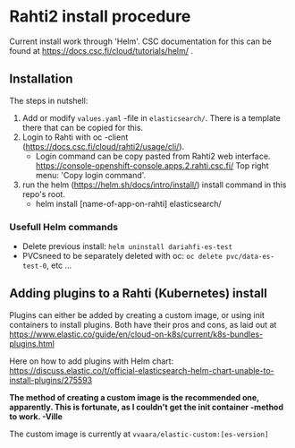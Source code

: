 # Rahti2 install procedure

Current install work through 'Helm'. CSC documentation for this can be found at https://docs.csc.fi/cloud/tutorials/helm/ .

## Installation

The steps in nutshell:
1. Add or modify `values.yaml` -file in `elasticsearch/`. There is a template there that can be copied for this.
1. Login to Rahti with oc -client (https://docs.csc.fi/cloud/rahti2/usage/cli/).
   * Login command can be copy pasted from Rahti2 web interface. https://console-openshift-console.apps.2.rahti.csc.fi/ Top right menu: 'Copy login command'.
2. run the helm (https://helm.sh/docs/intro/install/) install command in this repo's root.
   * helm install [name-of-app-on-rahti] elasticsearch/

### Usefull Helm commands

* Delete previous install: `helm uninstall dariahfi-es-test`
* PVCsneed to be separately deleted with oc: `oc delete pvc/data-es-test-0`, etc ...

## Adding plugins to a Rahti (Kubernetes) install

Plugins can either be added by creating a custom image, or using init containers to install plugins. Both have their pros and cons, as laid out at https://www.elastic.co/guide/en/cloud-on-k8s/current/k8s-bundles-plugins.html

Here on how to add plugins with Helm chart:
https://discuss.elastic.co/t/official-elasticsearch-helm-chart-unable-to-install-plugins/275593

**The method of creating a custom image is the recommended one, apparently. This is fortunate, as I couldn't get the init container -method to work. -Ville**

The custom image is currently at `vvaara/elastic-custom:[es-version]`
